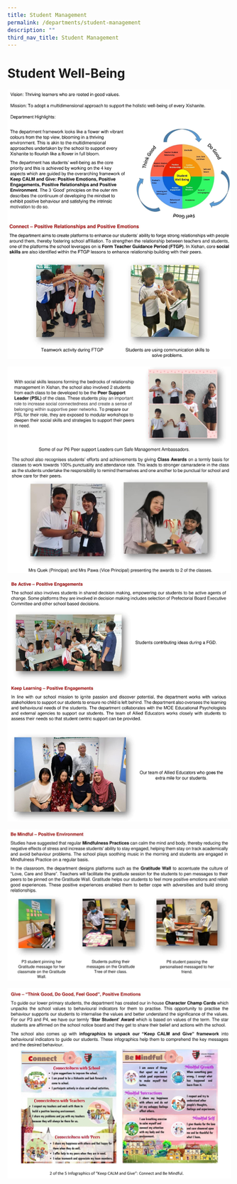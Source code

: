 ```yaml
---
title: Student Management
permalink: /departments/student-management
description: ""
third_nav_title: Student Management
---
```


# **Student Well-Being**

![](/images/Website_edt-1.jpg)

![](/images/Website_edt-2.jpg)

![](/images/Website_edt-3.jpg)

![](/images/Website_edt-4.jpg)

![](/images/Website_edt-5.jpg)